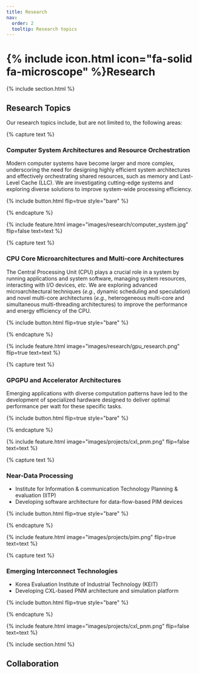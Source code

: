 ```yaml
---
title: Research
nav:
  order: 2
  tooltip: Research topics
---
```


# {% include icon.html icon="fa-solid fa-microscope" %}Research

{% include section.html %}

## Research Topics

Our research topics include, but are not limited to, the following areas:

{% capture text %}

### **Computer System Architectures and Resource Orchestration**

Modern computer systems have become larger and more complex, underscoring the need for designing highly efficient system architectures and effectively orchestrating shared resources, such as memory and Last-Level Cache (LLC). We are investigating cutting-edge systems and exploring diverse solutions to improve system-wide processing efficiency.

{% include button.html flip=true style="bare" %}

{% endcapture %}

{% include feature.html image="images/research/computer_system.jpg" flip=false text=text %}


{% capture text %}

### **CPU Core Microarchitectures and Multi-core Architectures**

The Central Processing Unit (CPU) plays a crucial role in a system by running applications and system software, managing system resources, interacting with I/O devices, _etc_. We are exploring advanced microarchitectural techniques (_e.g._, dynamic scheduling and speculation) and novel multi-core architectures (_e.g._, heterogeneous multi-core and simultaneous multi-threading architectures) to improve the performance and energy efficiency of the CPU.

{% include button.html flip=true style="bare" %}

{% endcapture %}

{% include feature.html image="images/research/gpu_research.png" flip=true text=text %}


{% capture text %}

### **GPGPU and Accelerator Architectures**

Emerging applications with diverse computation patterns have led to the development of specialized hardware designed to deliver optimal performance per watt for these specific tasks.

{% include button.html flip=true style="bare" %}

{% endcapture %}

{% include feature.html image="images/projects/cxl_pnm.png" flip=false text=text %}


{% capture text %}

### **Near-Data Processing**

- Institute for Information & communication Technology Planning & evaluation (IITP)
- D﻿eveloping software architecture for data-flow-based PIM devices

{% include button.html flip=true style="bare" %}

{% endcapture %}

{% include feature.html image="images/projects/pim.png" flip=true text=text %}


{% capture text %}

### **Emerging Interconnect Technologies**

- Korea Evaluation Institute of Industrial Technology (KEIT)
- Developing CXL-based PNM architecture and simulation platform

{% include button.html flip=true style="bare" %}

{% endcapture %}

{% include feature.html image="images/projects/cxl_pnm.png" flip=false text=text %}


{% include section.html %}


## Collaboration

